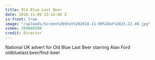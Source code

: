 ```yaml
---
title: Old Blue Last Beer
date: 2018-11-09 23:16:00 Z
is-front: true
image: "/uploads/Screen%20Shot%202018-11-09%20at%2023.22.40.jpg"
vimeo: 269869200
credit: Director
---
```


National UK advert for Old Blue Last Beer starring Alan Ford oldbluelast.beer/find-beer